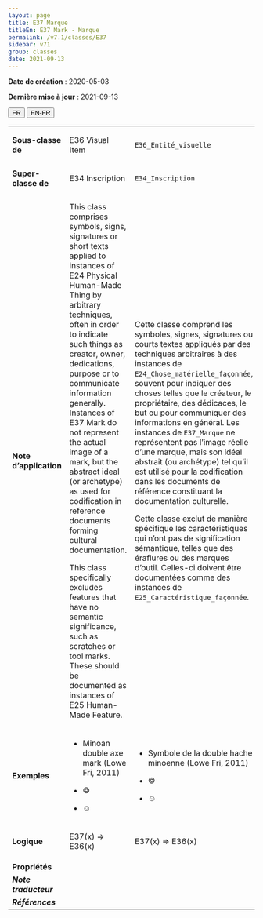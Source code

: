 ```yaml
---
layout: page
title: E37 Marque
titleEn: E37 Mark - Marque
permalink: /v7.1/classes/E37
sidebar: v71
group: classes
date: 2021-09-13
---
```


**Date de création** : 2020-05-03

**Dernière mise à jour** : 2021-09-13

<div class="lang-buttons">
  <button id="fr" class="activate">FR</button>
  <button id="en-fr">EN-FR</button>
</div>

<table>
	<tbody>
	<tr>
		<td><strong>Sous-classe de</strong></td>
		<td class="en"><p>E36 Visual Item</p>
				</td>
			<td><p><code class="language-plaintext highlighter-rouge">E36_Entité_visuelle</code></p>
				</td>
			</tr>
		<tr>
		<td><strong>Super-classe de</strong></td>
		<td class="en"><p>E34 Inscription</p>
				</td>
			<td><p><code class="language-plaintext highlighter-rouge">E34_Inscription</code></p>
				</td>
			</tr>
		<tr>
		<td><strong>Note d’application</strong></td>
		<td class="en"><p>This class comprises symbols, signs, signatures or short texts applied to instances of E24 Physical Human-Made Thing by arbitrary techniques, often in order to indicate such things as creator, owner, dedications, purpose or to communicate information generally. Instances of E37 Mark do not represent the actual image of a mark, but the abstract ideal (or archetype) as used for codification in reference documents forming cultural documentation.</p>
				<p>This class specifically excludes features that have no semantic significance, such as scratches or tool marks. These should be documented as instances of E25 Human-Made Feature.</p>
				</td>
			<td><p>Cette classe comprend les symboles, signes, signatures ou courts textes appliqués par des techniques arbitraires à des instances de <code class="language-plaintext highlighter-rouge">E24_Chose_matérielle_façonnée</code>, souvent pour indiquer des choses telles que le créateur, le propriétaire, des dédicaces, le but ou pour communiquer des informations en général. Les instances de <code class="language-plaintext highlighter-rouge">E37_Marque</code> ne représentent pas l’image réelle d’une marque, mais son idéal abstrait (ou archétype) tel qu’il est utilisé pour la codification dans les documents de référence constituant la documentation culturelle.    </p>
				<p></p>
				<p>Cette classe exclut de manière spécifique les caractéristiques qui n’ont pas de signification sémantique, telles que des éraflures ou des marques d’outil. Celles-ci doivent être documentées comme des instances de <code class="language-plaintext highlighter-rouge">E25_Caractéristique_façonnée</code>.</p>
				</td>
			</tr>
		<tr>
		<td><strong>Exemples</strong></td>
		<td class="en"><ul><li><p>Minoan double axe mark (Lowe Fri, 2011)</p>
				</li>
						<li><p>©</p>
				</li>
							<li><p>☺</p>
				</li></ul>
							</td>
			<td><ul><li><p>Symbole de la double hache minoenne (Lowe Fri, 2011)</p>
				</li>
						<li><p>© </p>
				</li>
							<li><p>☺</p>
				</li></ul>
							</td>
			</tr>
		<tr>
		<td><strong>Logique</strong></td>
		<td class="en"><p>E37(x) ⇒ E36(x)</p>
				</td>
			<td><p>E37(x) ⇒ E36(x)</p>
				</td>
			</tr>
		<tr>
		<td><strong>Propriétés</strong></td>
		<td class="en"><p></p>
				</td>
			<td><p></p>
				</td>
			</tr>
		<tr>
		<td><strong><em>Note traducteur</em></strong></td>
		<td colspan="2"><p></p>
				</td>
			</tr>
		<tr>
		<td><strong><em>Références</em></strong></td>
		<td colspan="2"><p><em></em></p>
				</td>
			</tr>
		</tbody>
	</table>
	
